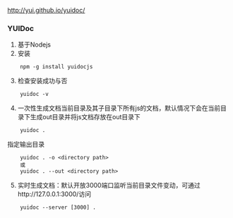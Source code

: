 http://yui.github.io/yuidoc/

### YUIDoc ###
1. 基于Nodejs
2. 安装
```npm
	npm -g install yuidocjs
```
3. 检查安装成功与否
```npm
	yuidoc -v
```
4. 一次性生成文档当前目录及其子目录下所有js的文档，默认情况下会在当前目录下生成out目录并将js文档存放在out目录下
```npm
	yuidoc .
```
指定输出目录
```npm
	yuidoc . -o <directory path>
	或
	yuidoc . --out <directory path>
```
5. 实时生成文档：默认开放3000端口监听当前目录文件变动，可通过http://127.0.0.1:3000/访问
```npm
	yuidoc --server [3000] .
```